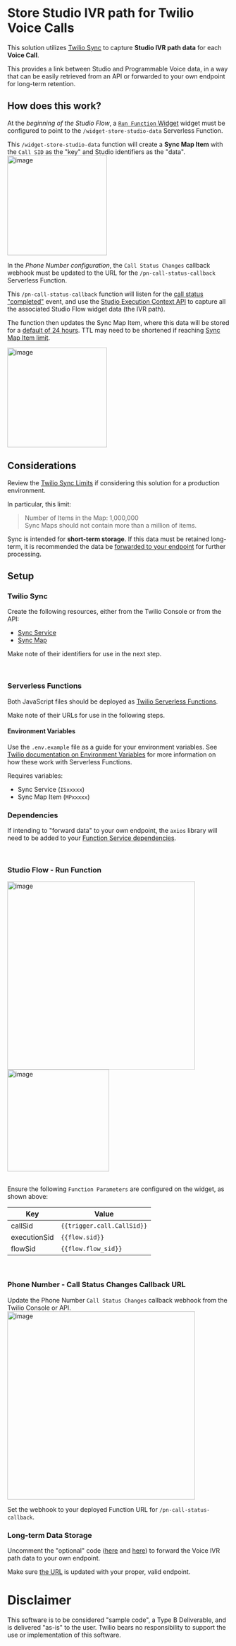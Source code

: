 # Store Studio IVR path for Twilio Voice Calls

This solution utilizes [Twilio Sync](https://www.twilio.com/docs/sync/best-practices-use-cases) to capture **Studio IVR path data** for each **Voice Call**. 

This provides a link between Studio and Programmable Voice data, in a way that can be easily retrieved from an API or forwarded to your own endpoint for long-term retention.  


## How does this work?
At the *beginning of the Studio Flow*, a [`Run Function` Widget](https://www.twilio.com/docs/studio/widget-library/run-function) widget must be configured to point to the `/widget-store-studio-data` Serverless Function. 

This `/widget-store-studio-data` function will create a **Sync Map Item** with the `Call SID` as the "key" and Studio identifiers as the "data".</br>
<img width="226" alt="image" src="https://github.com/brypo/serverless-studio-voice-sync/assets/67924770/76bb9ab0-6680-4175-9fc6-35bdd90e8aa4">

In the *Phone Number configuration*, the `Call Status Changes` callback webhook must be updated to the URL for the `/pn-call-status-callback` Serverless Function. 

This `/pn-call-status-callback` function will listen for the [call status "completed"](https://support.twilio.com/hc/en-us/articles/223132547-What-are-the-Possible-Call-Statuses-and-What-do-They-Mean-#:~:text=is%20currently%20active.-,completed,-The%20connected%20call) event, and use the [Studio Execution Context API](https://www.twilio.com/docs/studio/rest-api/execution-context) to capture all the associated Studio Flow widget data (the IVR path).

The function then updates the Sync Map Item, where this data will be stored for a [default of 24 hours](https://github.com/brypo/serverless-studio-voice-sync/blob/b8a37e139ff9721ff516131051e8acea7f6a4c1a/widget-store-studio-data.protected.js#L15). TTL may need to be shortened if reaching [Sync Map Item limit](#considerations). 

<img width="226" alt="image" src="https://github.com/brypo/serverless-studio-voice-sync/assets/67924770/dcb03e97-5767-4ac6-b053-4589d636b7da">


## Considerations
Review the [Twilio Sync Limits](https://www.twilio.com/docs/sync/limits) if considering this solution for a production environment. 

In particular, this limit:
> Number of Items in the Map:	1,000,000 </br>
> Sync Maps should not contain more than a million of items.

Sync is intended for **short-term storage**. If this data must be retained long-term, it is recommended the data be [forwarded to your endpoint](#long-term-data-storage) for further processing.

## Setup

### Twilio Sync

Create the following resources, either from the Twilio Console or from the API:
- [Sync Service](https://www.twilio.com/docs/sync/api/service)
- [Sync Map](https://www.twilio.com/docs/sync/api/map-resource)

Make note of their identifiers for use in the next step.

</br>

### Serverless Functions
Both JavaScript files should be deployed as [Twilio Serverless Functions](https://www.twilio.com/docs/serverless/functions-assets/functions).

Make note of their URLs for use in the following steps.


#### Environment Variables
Use the `.env.example` file as a guide for your environment variables. See [Twilio documentation on Environment Variables](https://www.twilio.com/docs/serverless/functions-assets/functions/variables) for more information on how these work with Serverless Functions.

Requires variables:
- Sync Service (`ISxxxxx`)
- Sync Map Item (`MPxxxxx`)

### Dependencies
If intending to "forward data" to your own endpoint, the `axios` library will need to be added to your [Function Service dependencies](https://www.twilio.com/docs/serverless/functions-assets/functions/dependencies).

</br>

### Studio Flow - Run Function
<img width="426" alt="image" src="https://github.com/brypo/serverless-studio-voice-sync/assets/67924770/c77b2c0f-8bbb-4542-a07b-ff79b47bcc77">   
<img width="231" alt="image" src="https://github.com/brypo/serverless-studio-voice-sync/assets/67924770/1e53cc5d-2d8a-4d3e-86f4-43139616f804"></br></br>


Ensure the following `Function Parameters` are configured on the widget, as shown above:

| Key | Value |
| --- | --- |
| callSid | `{{trigger.call.CallSid}}`|
| executionSid |	`{{flow.sid}}` |
| flowSid	| `{{flow.flow_sid}}` |

</br>

### Phone Number - Call Status Changes Callback URL

Update the Phone Number `Call Status Changes` callback webhook from the Twilio Console or API.
<img width="426" alt="image" src="https://github.com/brypo/serverless-studio-voice-sync/assets/67924770/80ec9167-7ec3-4400-9090-8db0a310d4fc">

Set the webhook to your deployed Function URL for `/pn-call-status-callback`.


### Long-term Data Storage

Uncomment the "optional" code ([here](https://github.com/brypo/serverless-studio-voice-sync/blob/b8a37e139ff9721ff516131051e8acea7f6a4c1a/pn-call-status-callback.protected.js#L1) and [here](https://github.com/brypo/serverless-studio-voice-sync/blob/b8a37e139ff9721ff516131051e8acea7f6a4c1a/pn-call-status-callback.protected.js#L31)) to forward the Voice IVR path data to your own endpoint.

Make sure [the URL](https://github.com/brypo/serverless-studio-voice-sync/blob/b8a37e139ff9721ff516131051e8acea7f6a4c1a/pn-call-status-callback.protected.js#L38) is updated with your proper, valid endpoint.


# Disclaimer
This software is to be considered "sample code", a Type B Deliverable, and is delivered "as-is" to the user. Twilio bears no responsibility to support the use or implementation of this software.
